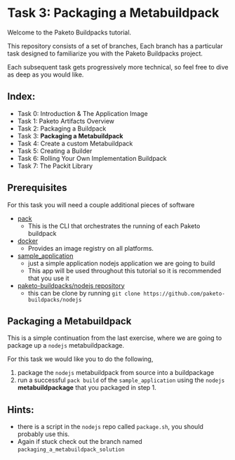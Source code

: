 # Task 3: Packaging a Metabuildpack

Welcome to the Paketo Buildpacks tutorial.

This repository consists of a set of branches,
Each branch has a particular task designed to familiarize
you with the Paketo Buildpacks project.

Each subsequent task gets progressively more technical,
so feel free to dive as deep as you would like.

Index:
-
- Task 0: Introduction & The Application Image
- Task 1: Paketo Artifacts Overview
- Task 2: Packaging a Buildpack
- Task 3: **Packaging a Metabuildpack**
- Task 4: Create a custom Metabuildpack
- Task 5: Creating a Builder
- Task 6: Rolling Your Own Implementation Buildpack
- Task 7: The Packit Library

## Prerequisites

For this task you will need a couple additional pieces of software
 - [pack](https://buildpacks.io/docs/install-pack/)
   - This is the CLI that orchestrates the running of each Paketo buildpack
 - [docker](https://docs.docker.com/get-docker/)
   - Provides an image registry on all platforms.
 - [sample_application](https://github.com/dwillist/onboarding_application)
   - just a simple application nodejs application we are going to build
   -    This app will be used throughout this tutorial so it is recommended that you use it
- [paketo-buildpacks/nodejs repository](https://github.com/paketo-buildpacks/nodejs)
    - this can be clone by running
    ```git clone https://github.com/paketo-buildpacks/nodejs```



## Packaging a Metabuildpack

This is a simple continuation from the last exercise, where we are going to package up a `nodejs` metabuildpackage.

For this task we would like you to do the following,
 1) package the `nodejs` metabuildpack from source into a buildpackage
 2) run a successful `pack build` of the `sample_application` using the `nodejs` **metabuildpackage** that you packaged in step 1.

Hints:
-
- there is a script in the `nodejs` repo called `package.sh`, you should probably use this.
- Again if stuck check out the branch named `packaging_a_metabuildpack_solution`


